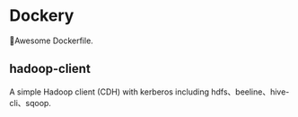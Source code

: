 # Dockery
:whale:Awesome Dockerfile.

## hadoop-client

A simple Hadoop client (CDH) with kerberos including hdfs、beeline、hive-cli、sqoop.
